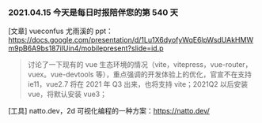 ### 2021.04.15 今天是每日时报陪伴您的第 540 天

[文章] vueconfus 尤雨溪的 ppt：<https://docs.google.com/presentation/d/1Lu1X6dyofyWqE6lpWsdUAkHMWm9pB6A9bs187iIUin4/mobilepresent?slide=id.p>

> 讨论了一下现有的 vue 生态环境的情况（vite，vitepress，vue-router，vuex。vue-devtools 等），重点强调的开发体验上的优化，官宣不在支持 ie11，vue2.7 将在 2021 年 Q3 出来，也将支持 vite；2021Q2 以后安装 vue，将默认安装 vue3；

[工具] natto.dev，2d 可视化编程的一种方案：<https://natto.dev/>
